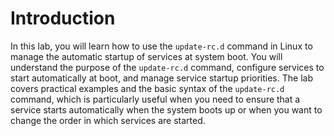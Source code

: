 # Introduction

In this lab, you will learn how to use the `update-rc.d` command in Linux to manage the automatic startup of services at system boot. You will understand the purpose of the `update-rc.d` command, configure services to start automatically at boot, and manage service startup priorities. The lab covers practical examples and the basic syntax of the `update-rc.d` command, which is particularly useful when you need to ensure that a service starts automatically when the system boots up or when you want to change the order in which services are started.
